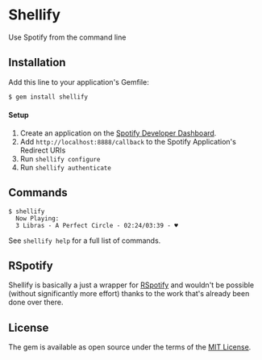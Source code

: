 Shellify
========

Use Spotify from the command line

Installation
------------

Add this line to your application's Gemfile:

```bash
$ gem install shellify
```

#### Setup

1. Create an application on the [Spotify Developer Dashboard](https://developer.spotify.com/dashboard).
1. Add `http://localhost:8888/callback` to the Spotify Application's Redirect URIs
1. Run `shellify configure`
1. Run `shellify authenticate`

Commands
--------

```
$ shellify
  Now Playing:
  3 Libras - A Perfect Circle - 02:24/03:39 - ♥
```

See `shellify help` for a full list of commands.

RSpotify
--------

Shellify is basically a just a wrapper for [RSpotify](https://github.com/guilhermesad/rspotify) and wouldn't be possible (without significantly more effort) thanks to the work that's already been done over there.

License
-------

The gem is available as open source under the terms of the [MIT License](https://opensource.org/licenses/MIT).
